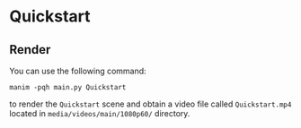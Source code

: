 # Quickstart

## Render

You can use the following command:

```
manim -pqh main.py Quickstart
```

to render the `Quickstart` scene and obtain a video file called `Quickstart.mp4` located in `media/videos/main/1080p60/` directory.
